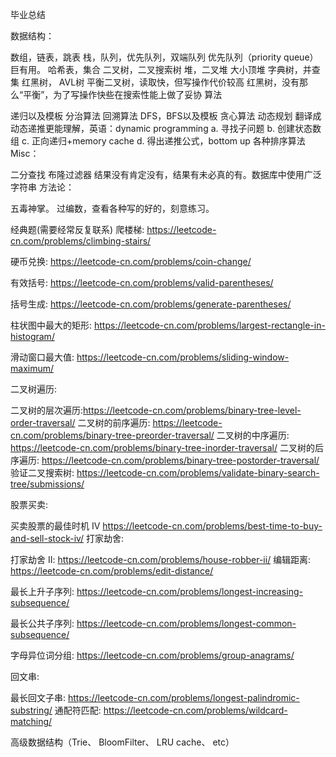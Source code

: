 毕业总结

数据结构：

数组，链表，跳表
栈，队列，优先队列，双端队列 优先队列（priority queue）巨有用。
哈希表，集合
二叉树，二叉搜索树
堆，二叉堆 大小顶堆
字典树，并查集
红黑树， AVL树 平衡二叉树，读取快，但写操作代价较高 红黑树，没有那么“平衡”，为了写操作快些在搜索性能上做了妥协
算法

递归以及模板
分治算法
回溯算法
DFS，BFS以及模板
贪心算法
动态规划 翻译成动态递推更能理解，英语：dynamic programming a. 寻找子问题 b. 创建状态数组 c. 正向递归+memory cache d. 得出递推公式，bottom up
各种排序算法
Misc：

二分查找
布隆过滤器 结果没有肯定没有，结果有未必真的有。数据库中使用广泛
字符串
方法论：

五毒神掌。
过编数，查看各种写的好的，刻意练习。

经典题(需要经常反复联系)
爬楼梯: https://leetcode-cn.com/problems/climbing-stairs/

硬币兑换: https://leetcode-cn.com/problems/coin-change/

有效括号: https://leetcode-cn.com/problems/valid-parentheses/

括号生成: https://leetcode-cn.com/problems/generate-parentheses/

柱状图中最大的矩形: https://leetcode-cn.com/problems/largest-rectangle-in-histogram/

滑动窗口最大值: https://leetcode-cn.com/problems/sliding-window-maximum/

二叉树遍历:

二叉树的层次遍历:https://leetcode-cn.com/problems/binary-tree-level-order-traversal/
二叉树的前序遍历: https://leetcode-cn.com/problems/binary-tree-preorder-traversal/
二叉树的中序遍历: https://leetcode-cn.com/problems/binary-tree-inorder-traversal/
二叉树的后序遍历: https://leetcode-cn.com/problems/binary-tree-postorder-traversal/
验证二叉搜索树: https://leetcode-cn.com/problems/validate-binary-search-tree/submissions/

股票买卖:

买卖股票的最佳时机 IV https://leetcode-cn.com/problems/best-time-to-buy-and-sell-stock-iv/
打家劫舍:

打家劫舍 II: https://leetcode-cn.com/problems/house-robber-ii/
编辑距离: https://leetcode-cn.com/problems/edit-distance/

最长上升子序列: https://leetcode-cn.com/problems/longest-increasing-subsequence/

最长公共子序列: https://leetcode-cn.com/problems/longest-common-subsequence/

字母异位词分组: https://leetcode-cn.com/problems/group-anagrams/

回文串:

最长回文子串: https://leetcode-cn.com/problems/longest-palindromic-substring/
通配符匹配: https://leetcode-cn.com/problems/wildcard-matching/

高级数据结构（Trie、 BloomFilter、 LRU cache、 etc）
